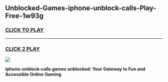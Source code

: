 
## Unblocked-Games-iphone-unblock-calls-Play-Free-1w93g
<h3>
<a href="https://premium76.site?title=iphone-unblock-calls&ref=18A1">CLICK TO PLAY</a></h3>
<hr>

<h3>
<a href="https://premium76.site?title=iphone-unblock-calls&ref=18A1">CLICK 2 PLAY</a>
  
</h3>

<a href="https://premium76.site?title=iphone-unblock-calls&ref=18A1"><img src="https://clearcache.store/games.png"></a>


**iphone-unblock-calls games unblocked: Your Gateway to Fun and Accessible Online Gaming**
